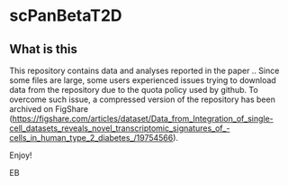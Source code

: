 # scPanBetaT2D

## What is this

This repository contains data and analyses reported in the paper ..
Since some files are large, some users experienced issues trying to download data from the repository due to the quota policy used by github. To overcome such issue, a compressed version of the repository has been archived on FigShare (https://figshare.com/articles/dataset/Data_from_Integration_of_single-cell_datasets_reveals_novel_transcriptomic_signatures_of_-cells_in_human_type_2_diabetes_/19754566).

Enjoy!

EB
